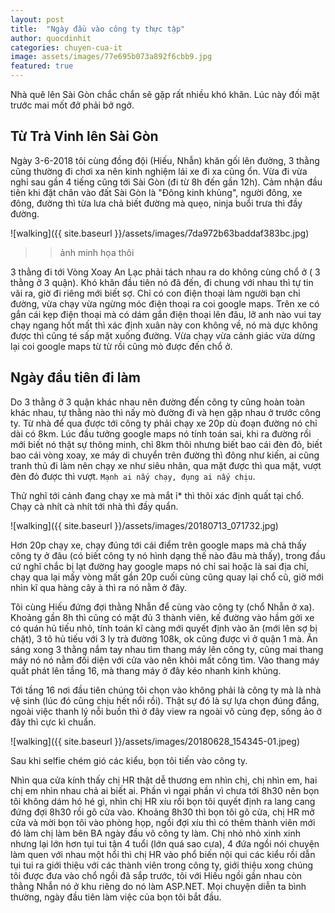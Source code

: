 ```yaml
---
layout: post
title:  "Ngày đầu vào công ty thực tập"
author: quocdinhit
categories: chuyen-cua-it
image: assets/images/77e695b073a892f6cbb9.jpg
featured: true
---
```

Nhà quê lên Sài Gòn chắc chắn sẽ gặp rất nhiều khó khăn. Lúc này đối mặt trước mai mốt đở phải bở ngở. 

## Từ Trà Vinh lên Sài Gòn

Ngày 3-6-2018 tôi cùng đồng đội (Hiếu, Nhẫn) khăn gối lên đường, 3 thằng cũng thường đi chơi xa nên kinh nghiệm lái xe đi xa cũng ổn. Vừa đi vừa nghỉ sau gần 4 tiếng cũng tới Sài Gòn (đi từ 8h đến gần 12h). Cảm nhận đầu tiên khi đặt chân vào đất Sài Gòn là "Đông kinh khủng", người đông, xe đông, đường thì từa lưa chả biết đường mà quẹo, ninja buổi trưa thì đầy đường.

![walking]({{ site.baseurl }}/assets/images/7da972b63baddaf383bc.jpg)
>>ảnh minh họa thôi

3 thằng đi tới Vòng Xoay An Lạc phải tách nhau ra do không cùng chổ ở ( 3 thằng ở 3 quận). Khó khăn đầu tiên nó đã đến, đi chung với nhau thì tự tin vãi ra, giờ đi riêng mới biết sợ. Chỉ có con điện thoại làm người bạn chỉ đường, vừa chạy vừa ngừng móc điện thoại ra coi google maps. Trên xe có gắn cái kẹp điện thoại mà có dám gắn điện thoại lên đâu, lỡ anh nào vui tay chạy ngang hốt mất thì xác định xuân này con không về, nó mà dực không được thì cũng té sấp mặt xuống đường. Vừa chạy vừa cảnh giác vừa dừng lại coi google maps từ từ rồi cũng mò được đến chổ ở.

## Ngày đầu tiên đi làm

Do 3 thằng ở 3 quận khác nhau nên đường đến công ty cũng hoàn toàn khác nhau, tự thằng nào thì nấy mò đường đi và hẹn gặp nhau ở trước công ty. Từ nhà để qua được tới công ty phải chạy xe 20p dù đoạn đường nó chỉ dài có 8km. Lúc đầu tưởng google maps nó tính toán sai, khi ra đường rồi mới biết nó thật sự thông minh, chỉ 8km thôi nhưng biết bao cái đèn đỏ, biết bao cái vòng xoay, xe máy di chuyển trên đường thì đông như kiến, ai cũng tranh thủ đi làm nên chạy xe như siêu nhân, qua mặt được thì qua mặt, vượt đèn đỏ được thì vượt. `Mạnh ai nấy chạy, đụng ai nấy chịu`.

Thử nghĩ tới cảnh đang chạy xe mà mắt ỉ* thì thôi xác định quất tại chổ. Chạy cà nhít cà nhít tới nhà thì đầy quẩn.

![walking]({{ site.baseurl }}/assets/images/20180713_071732.jpg)

Hơn 20p chạy xe, chạy đúng tới cái điểm trên google maps mà chả thấy công ty ở đâu (có biết công ty nó hình dạng thế nào đâu mà thấy), trong đầu cứ nghĩ chắc bị lạt đường hay google maps nó chỉ sai hoặc là sai địa chỉ, chạy qua lại mấy vòng mất gần 20p cuối cùng cũng quay lại chổ cũ, giờ mới nhìn kĩ qua hàng cây à thì ra nó nằm ở đây.

Tôi cùng Hiếu đứng đợi thằng Nhẫn để cùng vào công ty (chổ Nhẫn ở xa). Khoảng gần 8h thì cũng có mặt đủ 3 thành viên, kế đường vào hầm gởi xe có quán hủ tiếu nhỏ, tính toán kĩ càng mới quyết định vào ăn (mới lên sợ bị chặt), 3 tô hủ tiếu với 3 ly trà đường 108k, ok cũng được vì ở quận 1 mà. Ăn sáng xong 3 thằng nắm tay nhau tìm thang máy lên công ty, cũng mai thang máy nó nó nằm đối diện với cửa vào nên khỏi mất công tìm. Vào thang máy quất phát lên tầng 16, mà thang máy ở đây kéo nhanh kinh khủng.

Tới tầng 16 nơi đầu tiên chúng tôi chọn vào không phải là công ty mà là nhà vệ sinh (lúc đó cũng chịu hết nổi rồi). Thật sự đó là sự lựa chọn đúng đắng, ngoài việc thanh lý nỗi buồn thì ở đây view ra ngoài vô cùng đẹp, sống ảo ở đây thì cực kì chuẩn.

![walking]({{ site.baseurl }}/assets/images/20180628_154345-01.jpeg)

Sau khi selfie chém gió các kiểu, bọn tôi tiến vào công ty.

Nhìn qua cửa kính thấy chị HR thật dễ thương em nhìn chị, chị nhìn em, hai chị em nhìn nhau chả ai biết ai. Phần vì ngại phần vì chưa tới 8h30 nên bọn tôi không dám hó hé gì, nhìn chị HR xíu rồi bọn tôi quyết định ra lang cang đứng đợi 8h30 rồi gõ cửa vào. Khoảng 8h30 thì bọn tôi gõ cửa, chị HR mở cửa và mời bọn tôi vào phòng họp, ngồi đợi xíu thì có thêm thành viên mới đó làm chị làm bên BA ngày đầu vô công ty làm. Chị nhỏ nhỏ xinh xinh nhưng lại lớn hơn tụi tui tận 4 tuổi (lớn quá sao cưa), 4 đứa ngồi nói chuyện làm quen với nhau một hổi thì chị HR vào phổ biến nội qui các kiểu rồi dẫn tụi tui ra giới thiệu với các thành viên trong công ty, giới thiệu xong chúng tôi được đưa vào chổ ngồi đã sắp trước, tôi với Hiếu ngồi gần nhau còn thằng Nhẫn nó ở khu riêng do nó làm ASP.NET. Mọi chuyện diễn ta bình thường, ngày đầu tiên làm việc của bọn tôi bắt đầu.






